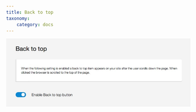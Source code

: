 ```yaml
---
title: Back to top
taxonomy:
    category: docs
---
```



![Back to top](/images/documentation/effects/back-to-top.jpg)
 
